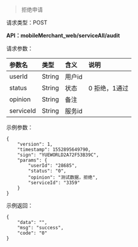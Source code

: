 > 拒绝申请

请求类型：POST

**API：mobileMerchant\_web/serviceAll/audit**

请求参数：

| **参数名** | **类型** | **含义** | **说明** |
| :--- | :--- | :--- | :--- |
| userId | String | 用户id |  |
| status | String | 状态 | 0 拒绝，1通过 |
| opinion | String | 备注 |  |
| serviceId | String | 服务id |  |

示例参数：

```
{
    "version": 1,
    "timestamp": 1552895649790,
    "sign": "YUEWORLD2A72F53B39C",
    "params": {
        "userId": "28685",
        "status": "0",
        "opinion": "测试数据，拒绝",
        "serviceId": "3359"
    }
}
```

示例返回：

```
{
    "data": "",
    "msg": "success",
    "code": "0"
}
```



